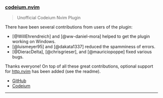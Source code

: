 <h3 id="codeium.nvim">
  <a href="#codeium.nvim">
    <span class="icon-text">
      <span class="icon">
        <i class="fa-solid fa-book"></i>
      </span>
    </span>
    <span>codeium.nvim</span>
  </a>
</h3>

> Unofficial Codeium Nvim Plugin

There have been several contributions from users of the plugin:

- [@WillEhrendreich] and [@ww-daniel-mora] helped to get the plugin working on Windows.
- [@luismeyer95] and [@dakata1337] reduced the spamminess of errors.
- [@DieracDelta], [@chrisgrieser], and [@mauriciopoppe] fixed various bugs.

Thanks everyone! On top of all these great contributions, optional support for [http.nvim](#http.nvim) has been added (see the readme).

- [GitHub](https://github.com/jcdickinson/codeium.nvim)
- [Codeium](https://codeium.com/)

---
